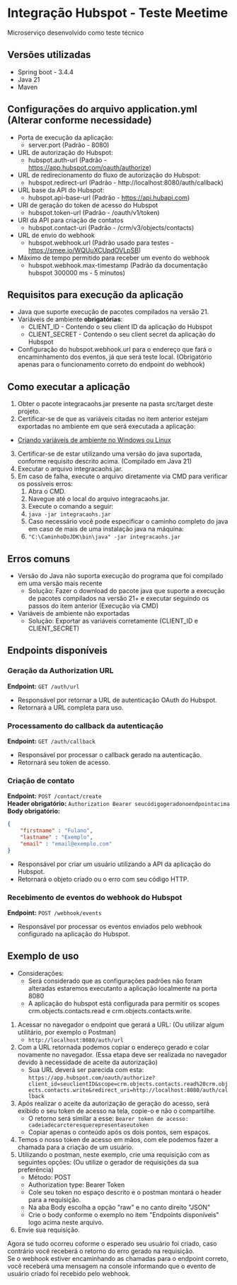 # Integração Hubspot - Teste Meetime
Microserviço desenvolvido como teste técnico

## Versões utilizadas
- Spring boot - 3.4.4
- Java 21
- Maven

## Configurações do arquivo application.yml (Alterar conforme necessidade)
- Porta de execução da aplicação:
  - server.port (Padrão - 8080)
- URL de autorização do Hubspot:
  - hubspot.auth-url (Padrão - https://app.hubspot.com/oauth/authorize)
- URL de redirecionamento do fluxo de autorização do Hubspot:
  - hubspot.redirect-url (Padrão - http://localhost:8080/auth/callback)
- URL base da API do Hubspot:
  - hubspot.api-base-url (Padrão - https://api.hubapi.com)
- URI de geração do token de acesso do Hubspot
  - hubspot.token-url (Padrão - /oauth/v1/token)
- URI da API para criação de contatos
  - hubspot.contact-uri (Padrão - /crm/v3/objects/contacts)
- URL de envio do webhook
  - hubspot.webhook.url (Padrão usado para testes - https://smee.io/WQUuXCUpdOVLpSB)
- Máximo de tempo permitido para receber um evento do webhook
  - hubspot.webhook.max-timestamp (Padrão da documentação hubspot 300000 ms - 5 minutos)

## Requisitos para execução da aplicação
- Java que suporte execução de pacotes compilados na versão 21.
- Variáveis de ambiente **obrigatórias**:
  - CLIENT_ID - Contendo o seu client ID da aplicação do Hubspot
  - CLIENT_SECRET - Contendo o seu client secret da aplicação do Hubspot
- Configuração do hubspot.webhook.url para o endereço que fará o encaminhamento dos eventos, já que será teste local. (Obrigatório apenas para o funcionamento correto do endpoint do webhook)

## Como executar a aplicação
1. Obter o pacote integracaohs.jar presente na pasta src/target deste projeto.
2. Certificar-se de que as variáveis citadas no item anterior estejam exportadas no ambiente em que será executada a aplicação:
  - [Criando variáveis de ambiente no Windows ou Linux](https://www.alura.com.br/artigos/configurar-variaveis-ambiente-windows-linux-macos?srsltid=AfmBOorgaeAvlMMlPX2XczCbFYxV4L_470tPMdYQOVxu6Ytmi0kUIOtb)
3. Certificar-se de estar utilizando uma versão do java suportada, conforme requisito descrito acima. (Compilado em Java 21)
4. Executar o arquivo integracaohs.jar.
5. Em caso de falha, execute o arquivo diretamente via CMD para verificar os possíveis erros:
    1. Abra o CMD.
    2. Navegue até o local do arquivo integracaohs.jar.
    3. Execute o comando a seguir:
    4. `java -jar integracaohs.jar`
    5. Caso necessário você pode especificar o caminho completo do java em caso de mais de uma instalação java na máquina:
    6. `"C:\CaminhoDoJDK\bin\java" -jar integracaohs.jar`

## Erros comuns
- Versão do Java não suporta execução do programa que foi compilado em uma versão mais recente
  - Solução: Fazer o download do pacote java que suporte a execução de pacotes compilados na versão 21+ e executar seguindo os passos do item anterior (Execução via CMD)
- Variáveis de ambiente não exportadas
  - Solução: Exportar as variáveis corretamente (CLIENT_ID e CLIENT_SECRET)
 
## Endpoints disponíveis
### Geração da Authorization URL
**Endpoint:** `GET /auth/url`  
- Responsável por retornar a URL de autenticação OAuth do Hubspot.
- Retornará a URL completa para uso.
### Processamento do callback da autenticação
**Endpoint:** `GET /auth/callback`  
- Responsável por processar o callback gerado na autenticação.
- Retornará seu token de acesso.
### Criação de contato
**Endpoint:** `POST /contact/create`  
**Header obrigatório:** `Authorization Bearer seucódigogeradonoendpointacima`  
**Body obrigatório:**  
```json
{
    "firstname" : "Fulano",
    "lastname" : "Exemplo",
    "email" : "email@exemplo.com"
}
```

- Responsável por criar um usuário utilizando a API da aplicação do Hubspot.
- Retornará o objeto criado ou o erro com seu código HTTP.
### Recebimento de eventos do webhook do Hubspot
**Endpoint:** `POST /webhook/events`
- Responsável por processar os eventos enviados pelo webhook configurado na aplicação do Hubspot.

## Exemplo de uso
- Considerações:
  -  Será considerado que as configurações padrões não foram alteradas estaremos executanto a aplicação localmente na porta 8080
  -  A aplicação do hubspot está configurada para permitir os scopes crm.objects.contacts.read e crm.objects.contacts.write.  
 
1. Acessar no navegador o endpoint que gerará a URL: (Ou utilizar algum utilitário, por exemplo o Postman)
   - `http://localhost:8080/auth/url`
2. Com a URL retornada podemos copiar o endereço gerado e colar novamente no navegador. (Essa etapa deve ser realizada no navegador devido à necessidade de aceite da autorização)
   - Sua URL deverá ser parecida com esta: `https://app.hubspot.com/oauth/authorize?client_id=seuclientID&scope=crm.objects.contacts.read%20crm.objects.contacts.write&redirect_uri=http://localhost:8080/auth/callback`
3. Após realizar o aceite da autorização de geração do acesso, será exibido o seu token de acesso na tela, copie-o e não o compartilhe.
   - O retorno será similar a esse: `Bearer token de acesso: cadeiadecarcteresquerepresentaseutoken`
   - Copiar apenas o conteúdo após os dois pontos, sem espaços.
4. Temos o nosso token de acesso em mãos, com ele podemos fazer a chamada para a criação de um usuário.
5. Utilizando o postman, neste exemplo, crie uma requisição com as seguintes opções: (Ou utilize o gerador de requisições da sua preferência)
   - Método: POST
   - Authorization type: Bearer Token
   - Cole seu token no espaço descrito e o postman montará o header para a requisição.
   - Na aba Body escolha a opção "raw" e no canto direito "JSON"
   - Crie o body conforme o exemplo no item "Endpoints disponíveis" logo acima neste arquivo.
6. Envie sua requisição.  

Agora se tudo ocorreu coforme o esperado seu usuário foi criado, caso contrário você receberá o retorno do erro gerado na requisição.  
Se o webhook estiver encaminhando as chamadas para o endpoint correto, você receberá uma mensagem na console informando que o evento de usuário criado foi recebido pelo webhook.

